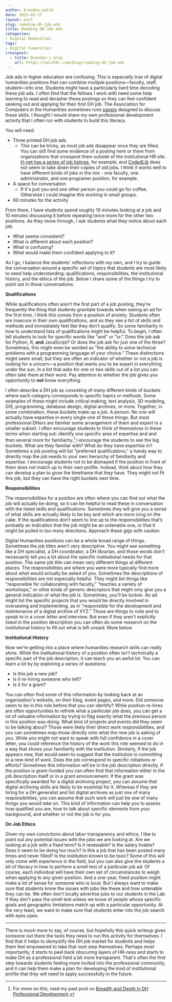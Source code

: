 ```yaml
---
author: brandon-walsh
date: 2025-02-27
layout: post
slug: reading-dh-job-ads
title: Reading DH Job Ads
categories:
- Digital Humanities
tags:
- Digital humanities
crosspost:
  - title: Brandon's blog
    url: https://walshbr.com/blog/reading-dh-job-ads
---
```

Job ads in higher education are confusing. This is especially true of digital humanities positions that can combine multiple positions—faculty, staff, student—into one. Students might have a particularly hard time decoding these job ads. I often find that the fellows I work with need some help learning to read and decipher these postings so they can feel confident seeking out and applying for their first DH job. The Association for Computers in the Humanities sometimes runs [panels](https://ach.org/news/2021/10/event-decoding-dh-job-ads/) designed to discuss these skills. I thought I would share my own professional development activity that I often run with students to build this literacy. 

You will need:

* Three printed DH job ads
  * This can be tricky, as most job ads disappear once they are filled. You can still find some evidence of a posting here or there from organizations that crosspost them outside of the institutional HR site. [H-net has a series of job listings](https://www.h-net.org/jobs/job_search.php?category_id=29), for example, and [Code4Lib](https://jobs.code4lib.org/tags/Digital%20humanities) does not seem to take down their copies of old jobs. I think it works well to have different kinds of jobs in the mix - one faculty, one administrator, and one programer position, for example.
* A space for conversation
  * If it's just you and one other person you could go for coffee. Otherwise I could imagine this working in small groups.
* 60 minutes for the activity

From there, I have students spend roughly 10 minutes looking at a job and 10 minutes discussing it before repeating twice more for the other two positions. As they move through, I ask students what they notice about each job: 

* What seems consistent? 
* What is different about each position?
* What is confusing?
* What would make them confident applying to it?

As I go, I balance the students' reflections with my own, and I try to guide the conversation around a specific set of topics that students are most likely to need help understanding: qualifications, responsibilities, the institutional history, and the ethics of the job. Below I share some of the things I try to point out in those conversations.

**Qualifications**

While qualifications often aren’t the first part of a job posting, they’re frequently the thing that students gravitate towards when seeing an ad for the first time. I think this comes from a position of anxiety. Students often are insecure in their own qualifications, and so they see a list of skills and methods and immediately feel like they don’t qualify. So some familiarity in how to understand lists of qualifications might be helpful. To begin, I often tell students to look for specific words like "and" or "or." Does the job ask for Python, R, **and** JavaScript? Or does the job ask for just one of the three? Sometimes, this might even be worded as "the ability to solve technical problems with a programming language of your choice." These distinctions might seem small, but they are often an indicator of whether or not a job is looking for a unicorn—a position that wants you to be expert in everything under the sun. In a list that asks for one or two skills out of a list you can often take them at their word. Pay attention to whether the job gives you opportunity to **not** know everything. 

I often describe a DH job as consisting of many different kinds of buckets where each category corresponds to specific topics or methods. Some examples of these might include critical making, text analysis, 3D modeling, GIS, programming, database design, digital archives, or more. Together, in some combination, these buckets make up a job. A person. No one will actually have expertise in every single one of these things. But most professional DHers are familiar some arrangement of them and expert in a smaller subset. I often encourage students to think of themselves in these terms when starting out: identify one specific area of expertise and and then several more for familiarity.[^1] I encourage the students to see the big buckets. What are they familiar with? What do they have expertise in? Sometimes a job posting will list "preferred qualifications," a handy way to directly map the job needs to your own hierarchy of familiarity and expertise. I encourage students not to be dismayed if the position in front of them does not match up to their own profile. Instead, think about how they can develop a plan to grow the timeframe that they have. They might not fit this job, but they can have the right buckets next time. 

**Responsibilities**

The responsibilities for a position are often where you can find out what the job will actually be doing, so it can be helpful to read these in conversation with the listed skills and qualifications. Sometimes they will give you a sense of what skills are actually likely to be key and which are more icing on the cake. If the qualifications don’t seem to line up to the responsibilities that’s probably an indication that the job might be an untenable one, or that it might be pulled in too many directions. Approach these gigs with caution.

Digital Humanities positions can be a whole broad range of things. Sometimes the job titles aren’t very descriptive. You might see something like a DH specialist, a DH coordinator, a DH librarian, and those words don't necessarily tell you a lot about the specific institutional needs for that position. The same job title can mean very different things at different places. The responsibilities are where you were more typically find more about what would actually be asked of you. Sometimes the descriptions of responsibilities are not especially helpful. They might list things like "responsible for collaborating with faculty," "teaches a variety of workshops," or other kinds of generic descriptors that might only give you a general indication of what the job is. Sometimes, you'll be luckier. An ad might list the specific projects that you would be directly involved in overseeing and implementing, as in "responsible for the development and maintenance of a digital archive of XYZ." Those are things to note and to speak to in a cover letter and interview. But even if they aren't explicitly listed in the position description you can often do some research on the institutional history to fill out what is left unsaid. More below.

**Institutional History**

Now we're getting into a place where humanities research skills can really shine. While the institutional history of a position often isn't technically a specific part of the job description, it can teach you an awful lot. You can learn a lot by by exploring a series of questions:

* Is this job a new job? 
* Is it re-hiring someone who left? 
* Is it for a grant? 

You can often find some of this information by looking back at an organization's website, on their blog, event pages, and more. Did someone seem to be in this role before that you can identify? While position re-hires are often opportunities to rethink what a particular job does, you can get a lot of valuable information by trying to flag exactly what the previous person in this position was doing. What kind of projects and events did they seem to be talking about? Those were likely their direct work responsibilities, and you can sometimes map those directly onto what the new job is asking of you. While you might not want to speak with full confidence in a cover letter, you could reference the history of the work this role seemed to do in a way that shows your familiarity with the institution. Similarly, if the job appears new, that would seem to suggest that the institution is committing to a new kind of work. Does the job correspond to specific initiatives or efforts? Sometimes this information will be in the job description directly. If the position is grant-funded you can often find that information either in the job description itself or in a grant announcement. If the grant was specifically awarded for a digital archiving project, you can assume that digital archiving skills are likely to be essential for it. Whereas if they are hiring for a DH generalist and list digital archives as just one of many responsibilities, you can assume that such work will just be one of many things you would take on. This kind of information can help you to assess how qualified you are, how to talk about specific elements from your background, and whether or not the job is for you.

**On Job Ethics**

Given my own convictions about labor transparency and ethics, I like to point out any potential issues with the jobs we are looking at. Are we looking at a job with a fixed term? Is it renewable? Is the salary livable? Does it seem to be doing too much? Is this a job that has been posted many times and never filled? Is the institution known to be toxic? Some of this will only come with experience in the field, but you can also give the students a bit of literacy in how to perform a smell test of a particular job ad. Of course, each individual will have their own set of circumstances to weigh when applying to any given position. And a one-year, fixed position might make a lot of sense for someone who is local. But I always want to make sure that students know the issues with jobs like these and how untenable they can be. We often don't locally advertise jobs to our students in the Lab if they don't pass the smell test unless we know of people whose specific goals and geographic limitations match up with a particular opportunity. At the very least, we want to make sure that students enter into the job search with eyes open.

---

There is much more to say, of course, but hopefully this quick writeup gives someone out there the tools they need to run this activity for themselves. I find that it helps to demystify the DH job market for students and helps them feel empowered to take that next step themselves. Perhaps most importantly, it starts to peel back obscuring layers of HR-ness and starts to make DH as a professional field a bit more transparent. That's often the first step towards students feeling more invited into the professional community, and it can help them make a plan for developing the kind of institutional profile that they will need to apply successfully in the future. 

[^1]: For more on this, read my past post on [Breadth and Depth in DH Professional Development](https://walshbr.com/blog/breadth-and-depth-in-dh-professional-development/).
